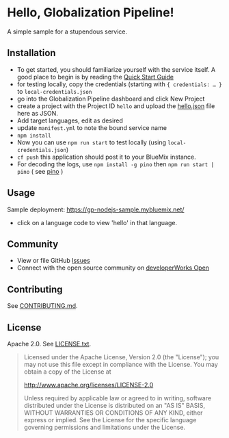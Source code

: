 Hello, Globalization Pipeline!
===
<!--
/*	
 * Copyright IBM Corp. 2015-2017
 *
 * Licensed under the Apache License, Version 2.0 (the "License");
 * you may not use this file except in compliance with the License.
 * You may obtain a copy of the License at
 *
 * http://www.apache.org/licenses/LICENSE-2.0
 *
 * Unless required by applicable law or agreed to in writing, software
 * distributed under the License is distributed on an "AS IS" BASIS,
 * WITHOUT WARRANTIES OR CONDITIONS OF ANY KIND, either express or implied.
 * See the License for the specific language governing permissions and
 * limitations under the License.
 */
-->

A simple sample for a stupendous service.

Installation
------------
* To get started, you should familiarize yourself with the service itself. A
good place to begin is by reading the [Quick Start Guide](https://github.com/IBM-Bluemix/gp-common#quick-start-guide)
 * for testing locally, copy the credentials (starting with `{ credentials: … }` to `local-credentials.json`
 * go into the Globalization Pipeline dashboard and click New Project
  * create a project with the Project ID `hello` and upload the [hello.json](hello.json) file here as JSON.
  * Add target languages, edit as desired
 * update `manifest.yml` to note the bound service name
* `npm install`
* Now you can use `npm run start` to test locally (using `local-credentials.json`)
* `cf push` this application should post it to your BlueMix instance.
* For decoding the logs, use `npm install -g pino` then `npm run start | pino` ( see [pino](https://github.com/pinojs/pino) )

Usage
-----
Sample deployment: https://gp-nodejs-sample.mybluemix.net/

* click on a language code to view 'hello' in that language.

Community
---------
* View or file GitHub [Issues](https://github.com/IBM-Bluemix/gp-nodejs-sample/issues)
* Connect with the open source community on [developerWorks Open](https://developer.ibm.com/open/ibm-bluemix-globalization-pipeline-service/node-js-sdk/)

Contributing
------------
See [CONTRIBUTING.md](CONTRIBUTING.md).

License
-------
Apache 2.0. See [LICENSE.txt](LICENSE.txt).

> Licensed under the Apache License, Version 2.0 (the "License");
> you may not use this file except in compliance with the License.
> You may obtain a copy of the License at
>
> http://www.apache.org/licenses/LICENSE-2.0
>
> Unless required by applicable law or agreed to in writing, software
> distributed under the License is distributed on an "AS IS" BASIS,
> WITHOUT WARRANTIES OR CONDITIONS OF ANY KIND, either express or implied.
> See the License for the specific language governing permissions and
> limitations under the License.
